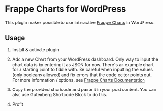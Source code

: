 # Frappe Charts for WordPress

This plugin makes possible to use interactive [Frappe Charts](https://frappe.io/charts) in WordPress.

## Usage

1. Install & activate plugin

2. Add a new Chart from your WordPress dashboard. Only way to input the chart data is by entering it as JSON for now. 
There's an example chart for a starting point to fiddle with. Be careful when inputting the values (only booleans allowed) and fix errors that the code editor points out.
For more information / options, see [Frappe Charts Documentation](https://frappe.io/charts/docs)

3. Copy the provided shortcode and paste it in your post content. You can also use Gutenberg Shortcode Block to do this.

4. Profit